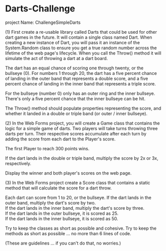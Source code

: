 # Darts-Challenge



project Name: ChallengeSimpleDarts

(1) First create a re-usable library called Darts that could be used for
other dart games in the future.  It will contain a single class named Dart.  When
creating a new instance of Dart, you will pass it an instance of the System.Random
class to ensure you get a true random number across the lifetime of the web page's 
lifecycle.  When you call the Throw() method it will simulate the act of throwing a 
dart at a dart board.  

The dart has an equal chance of scoring one through twenty,
or the bullseye (0).  For numbers 1 through 20, the dart has a five percent chance 
of landing in the outer band that represents a double score, and a five percent 
chance of landing in the inner band that represents a triple score.  

For the bullseye (number 0) only has an outer ring and the inner bullseye.  There's
only a five percent chance that the inner bullseye can be hit.

The Throw() method should populate properties representing the score, and whether 
it landed in a double or triple band (or outer / inner bullseye).

(2) In the Web Forms project, you will create a Game class that contains the 
logic for a simple game of darts.  Two players will take turns throwing three
darts per turn.  Their respective scores accumulate after each turn by adding 
the score from each dart to the Player's score.  

The first Player to reach 300 points wins.  

If the dart lands in the double or triple band, multiply the score by 2x or 3x, respectively.  

Display the winner and both player's scores on the web page.

(3) In the Web Forms project create a Score class that contains a static method 
that will calculate the score for a dart throw.  

Each dart can score from 1 to 20, or the bullseye.
If the dart lands in the outer band, multiply the dart's score by two.  
If the dart lands in the inner band, multiply the dart's score by three.  
If the dart lands in the outer bullseye, it is scored as 25.  
If the dart lands in the inner bullseye, it is scored as 50.

Try to keep the classes as short as possible and cohesive.
Try to keep the methods as short as possible ... no more than 6 lines of code.

(These are guidelines ... if you can't do that, no worries.)
